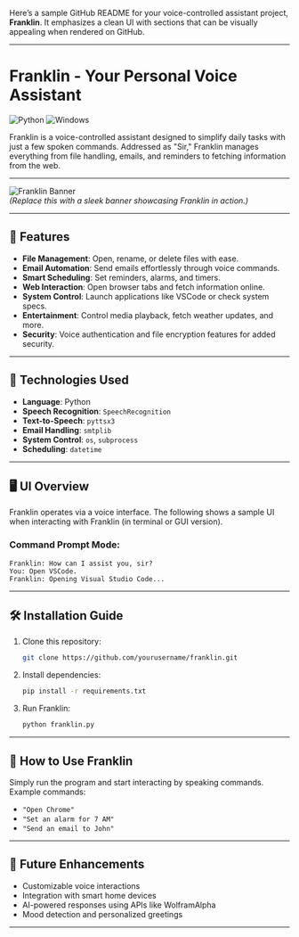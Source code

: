 Here’s a sample GitHub README for your voice-controlled assistant project, **Franklin**. It emphasizes a clean UI with sections that can be visually appealing when rendered on GitHub.

---

# **Franklin - Your Personal Voice Assistant**  
![Python](https://img.shields.io/badge/Python-3.9-blue) ![Windows](https://img.shields.io/badge/Platform-Windows-blue)

Franklin is a voice-controlled assistant designed to simplify daily tasks with just a few spoken commands. Addressed as "Sir," Franklin manages everything from file handling, emails, and reminders to fetching information from the web.  

---

![Franklin Banner](https://yourimageurl.com/banner.png)  
*(Replace this with a sleek banner showcasing Franklin in action.)*

---

## 🌟 **Features**

- **File Management**: Open, rename, or delete files with ease.
- **Email Automation**: Send emails effortlessly through voice commands.
- **Smart Scheduling**: Set reminders, alarms, and timers.
- **Web Interaction**: Open browser tabs and fetch information online.
- **System Control**: Launch applications like VSCode or check system specs.
- **Entertainment**: Control media playback, fetch weather updates, and more.
- **Security**: Voice authentication and file encryption features for added security.
  
---

## 🔧 **Technologies Used**

- **Language**: Python
- **Speech Recognition**: `SpeechRecognition`
- **Text-to-Speech**: `pyttsx3`
- **Email Handling**: `smtplib`
- **System Control**: `os`, `subprocess`
- **Scheduling**: `datetime`
  
---

## 🖥️ **UI Overview**

Franklin operates via a voice interface. The following shows a sample UI when interacting with Franklin (in terminal or GUI version).

### **Command Prompt Mode:**
```
Franklin: How can I assist you, sir?
You: Open VSCode.
Franklin: Opening Visual Studio Code...
```

---

## 🛠️ **Installation Guide**

1. Clone this repository:
   ```bash
   git clone https://github.com/yourusername/franklin.git
   ```
2. Install dependencies:
   ```bash
   pip install -r requirements.txt
   ```
3. Run Franklin:
   ```bash
   python franklin.py
   ```

---

## 🤖 **How to Use Franklin**

Simply run the program and start interacting by speaking commands.  
Example commands:
- `"Open Chrome"`
- `"Set an alarm for 7 AM"`
- `"Send an email to John"`
  
---

## 🎨 **Future Enhancements**

- Customizable voice interactions
- Integration with smart home devices
- AI-powered responses using APIs like WolframAlpha
- Mood detection and personalized greetings

---
